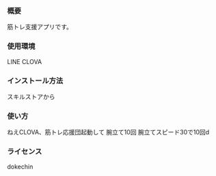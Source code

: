 ### 概要
筋トレ支援アプリです。

### 使用環境
LINE CLOVA

### インストール方法
スキルストアから

### 使い方
ねえCLOVA、筋トレ応援団起動して
腕立て10回
腕立てスピード30で10回d

### ライセンス
dokechin


